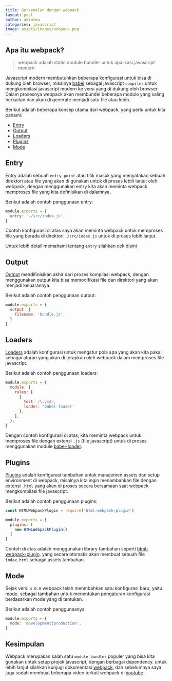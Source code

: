 ```yaml
---
title: Berkenalan dengan webpack
layout: post
author: adiatma
categories: javascript
image: assets/images/webpack.png
---
```


## Apa itu webpack?

> webpack adalah static module bundler untuk apalikasi javascript modern

Javascript modern membutuhkan beberapa konfigurasi untuk bisa di dukung oleh browser, misalnya [babel](https://babeljs.io/) sebagai javascript `compiler` untuk mengkompilasi javascript modern ke versi yang di dukung oleh browser. Dalam prosesnya webpack akan membundel beberapa module yang saling berkaitan dan akan di generate menjadi satu file atau lebih.

Berikut adalah beberapa konsep utama dari webpack, yang perlu untuk kita pahami:

+ [Entry](#entry)
+ [Output](#output)
+ [Loaders](#loaders)
+ [Plugins](#plugins)
+ [Mode](#mode)

## Entry

Entry adalah sebuah `entry point` atau titik masuk yang menyatakan sebuah direktori atau file yang akan di gunakan untuk di proses lebih lanjut oleh webpack, dengan menggunakan entry kita akan meminta webpack memproses file yang kita definisikan di dalamnya.

Berikut adalah contoh penggunaan entry:

```js
module.exports = {
  entry: './src/index.js',
}
```

Contoh konfigurasi di atas saya akan meminta webpack untuk memproses file yang berada di direktori `./src/index.js` untuk di proses lebih lanjut.

Untuk lebih detail memahami tentang `entry` silahkan cek [disini](https://webpack.js.org/concepts/entry-points/)

## Output

[Output](https://webpack.js.org/concepts/output/) mendifinisikan akhir dari proses kompilasi webpack, dengan menggunakan output kita bisa memodifikasi file dan direktori yang akan menjadi keluarannya.

Berikut adalah contoh penggunaan output:

```js
module.exports = {
  output: {
    filename: 'bundle.js',
  }
}
```

## Loaders

[Loaders](https://webpack.js.org/concepts/loaders/) adalah konfigurasi untuk mengatur pola apa yang akan kita pakai sebagai aturan yang akan di terapkan oleh webpack dalam memproses file javascript.

Berikut adalah contoh penggunaan loaders:

```js
module.exports = {
  module: {
    rules: [
      {
        test: /\.js$/,
        loader: 'babel-loader'
      },
    ],
  },
}
```

Dengan contoh konfigurasi di atas, kita meminta webpack untuk memproses file dengan extensi `.js` (file javascript) untuk di proses menggunakan module [babel-loader](https://github.com/babel/babel-loader).

## Plugins

[Plugins](https://webpack.js.org/concepts/plugins/) adalah konfigurasi tambahan untuk manajemen assets dan setup environment di webpack, misalnya kita ingin menambahkan file dengan extensi `.html` yang akan di proses secara bersamaan saat webpack mengkompilasi file javascript.

Berikut adalah contoh penggunaan plugins:

```js
const HTMLWebpackPlugin = require('html-webpack-plugin')

module.exports = {
  plugins: [
    new HTMLWebpackPlugin()
  ]
}
```

Contoh di atas adalah menggunakan library tambahan seperti [html-webpack-plugin](https://github.com/jantimon/html-webpack-plugin). yang secara otomatis akan membuat sebuah file `index.html` sebagai assets tambahan.

## Mode

Sejak versi `4.0.0` webpack telah menmbahkan satu konfigurasi baru, yaitu [mode](https://webpack.js.org/configuration/mode/#root). sebagai tambahan untuk menentukan pengaturan konfigurasi berdasarkan mode yang di tentukan.

Berikut adalah contoh penggunaanya:

```js
module.exports = {
  mode: 'development|production',
}
```

## Kesimpulan

Webpack merupakan salah satu `module bundler` populer yang bisa kita gunakan untuk setup projek javascript, dengan berbagai dependency. untuk lebih lanjut silahkan kunjugi dokumentasi [webpack](https://webpack.js.org/concepts/), dan sebelumnya saya juga sudah membuat beberapa video terkait webpack di [youtube](https://www.youtube.com/watch?v=pYEuAZJ1Rkk&list=UUZOeO1elqR4mGVeman6b3SA).